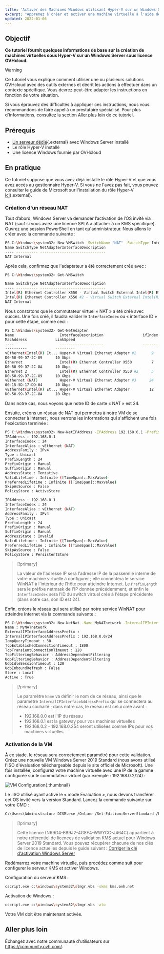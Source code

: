 ```yaml
---
title: 'Activer des Machines Windows utilisant Hyper-V sur un Windows Server sous licence OVHcloud'
excerpt: "Apprenez à créer et activer une machine virtuelle à l'aide de Hyper-V sur un serveur Windows sous licence OVHcloud"
updated: 2022-01-06
---
```


## Objectif

**Ce tutoriel fournit quelques informations de base sur la création de machines virtuelles sous Hyper-V sur un Windows Server sous licence OVHcloud.**

> [!warning]
> Ce tutoriel vous explique comment utiliser une ou plusieurs solutions OVHcloud avec des outils externes et décrit les actions à effectuer dans un contexte spécifique. Vous devrez peut-être adapter les instructions en fonction de votre situation.
>
> Si vous éprouvez des difficultés à appliquer ces instructions, nous vous recommandons de faire appel à un prestataire spécialisé. Pour plus d'informations, consultez la section [Aller plus loin](#gofurther) de ce tutoriel.
>

## Prérequis

- [Un serveur dédié](https://www.ovhcloud.com/fr-ca/bare-metal){.external} avec Windows Server installé
- Le rôle Hyper-V installé
- Une licence Windows fournie par OVHcloud

## En pratique

Ce tutoriel suppose que vous avez déjà installé le rôle Hyper-V et que vous avez accès au gestionnaire Hyper-V. Si vous ne l'avez pas fait, vous pouvez consulter le guide de Microsoft sur l'installation du rôle Hyper-V [ici](https://docs.microsoft.com/fr-ca/windows-server/virtualization/hyper-v/get-started/install-the-hyper-v-role-on-windows-server){.external}.

### Création d'un réseau NAT

Tout d’abord, Windows Server va demander l’activation de l’OS invité via NAT (sauf si vous aviez une licence SPLA à attacher à un KMS spécifique). Ouvrez une session PowerShell en tant qu'administrateur. Nous allons le créer avec la commande suivante :

```sh
PS C:\Windows\system32> New-VMSwitch -SwitchName "NAT" -SwitchType Internal
Name SwitchType NetAdapterInterfaceDescription
---- ---------- ------------------------------
NAT Internal
```

Après cela, confirmez que l'adaptateur a été correctement créé avec :

```sh
PS C:\Windows\system32> Get-VMSwitch

Name SwitchType NetAdapterInterfaceDescription
---- ---------- ------------------------------
Intel(R) Ethernet Controller X550 - Virtual Switch External Intel(R) Ethernet Controller X550
Intel(R) Ethernet Controller X550 #2 - Virtual Switch External Intel(R) Ethernet Controller X550 #2
NAT Internal
```

Nous constatons que le commutateur virtuel « NAT » a été créé avec succès. Une fois créé, il faudra valider le `InterfaceIndex` ou « interface ID » pour cette étape, comme ceci :

```sh
PS C:\Windows\system32> Get-NetAdapter
Name                     InterfaceDescription                  ifIndex Status
MacAddress             LinkSpeed
----                     --------------------                  ------- ------
----------             ---------
vEthernet(Intel(R) Et... Hyper-V Virtual Ethernet Adapter #2       9      Up 
D0-50-99-D7-2C-89      10 Gbps
Ethernet                 Intel(R) Ethernet Controller X550         7      Up 
D0-50-99-D7-2C-8A      10 Gbps
Ethernet 2               Intel(R) Ethernet Controller X550 #2      5      Up 
D0-50-99-D7-2C-89      10 Gbps
vEthernet (NAT)          Hyper-V Virtual Ethernet Adapter #3      24      Up 
00-15-5D-17-DD-04      10 Gbps
vEthernet(Intel(R) Et... Hyper-V Virtual Ethernet Adapter         12      Up 
D0-50-99-D7-2C-8A      10 Gbps
```

Dans notre cas, nous voyons que notre ID de carte « NAT » est 24.

Ensuite, créons un réseau de NAT qui permettra à notre VM de se connecter à Internet ; nous verrons les informations qui s'affichent une fois l'exécution terminée :

```sh
PS C:\Windows\system32> New-NetIPAddress -IPAddress 192.168.0.1 -PrefixLength 24 -InterfaceIndex 24
IPAddress : 192.168.0.1
InterfaceIndex : 24
InterfaceAlias : vEthernet (NAT)
AddressFamily : IPv4
Type : Unicast
PrefixLength : 24
PrefixOrigin : Manual
SuffixOrigin : Manual
AddressState : Tentative
ValidLifetime : Infinite ([TimeSpan]::MaxValue)
PreferredLifetime : Infinite ([TimeSpan]::MaxValue)
SkipAsSource : False
PolicyStore : ActiveStore

IPAddress : 192.168.0.1
InterfaceIndex : 24
InterfaceAlias : vEthernet (NAT)
AddressFamily : IPv4
Type : Unicast
PrefixLength : 24
PrefixOrigin : Manual
SuffixOrigin : Manual
AddressState : Invalid
ValidLifetime : Infinite ([TimeSpan]::MaxValue)
PreferredLifetime : Infinite ([TimeSpan]::MaxValue)
SkipAsSource : False
PolicyStore : PersistentStore
```

> [!primary]
> 
> La valeur de l'adresse IP sera l'adresse IP de la passerelle interne de votre machine virtuelle à configurer ; elle connectera le service WinNAT à l'intérieur de l'hôte pour atteindre Internet. Le `PrefixLength` sera le préfixe netmask de l'IP donnée précédemment, et enfin le `InterfaceIndex` sera l'ID du switch virtuel créé à l'étape précédente (dans notre cas, son ID est 24).
>

Enfin, créons le réseau qui sera utilisé par notre service WinNAT pour atteindre Internet via la commande suivante :

```sh
PS C:\Windows\system32> New-NetNat -Name MyNATnetwork -InternalIPInterfaceAddressPrefix 192.168.0.0/24
Name : MyNATnetwork
ExternalIPInterfaceAddressPrefix :
InternalIPInterfaceAddressPrefix : 192.168.0.0/24
IcmpQueryTimeout : 30
TcpEstablishedConnectionTimeout : 1800
TcpTransientConnectionTimeout : 120
TcpFilteringBehavior : AddressDependentFiltering
UdpFilteringBehavior : AddressDependentFiltering
UdpIdleSessionTimeout : 120
UdpInboundRefresh : False
Store : Local
Active : True
```

> [!primary]
> 
> Le paramètre `Name` va définir le nom de ce réseau, ainsi que le paramètre `InternalIPInterfaceAddressPrefix` qui se connectera au réseau souhaité ; dans notre cas, le réseau est celui créé avant :
>
> - 192.168.0.0 est l'IP du réseau
> - 192.168.0.1 est la gateway pour vos machines virtuelles
> - 192.168.0.2 - 192.168.0.254 seront utilisées comme IPs pour vos machines virtuelles
>

### Activation de la VM

À ce stade, le réseau sera correctement paramétré pour cette validation. Créez une nouvelle VM Windows Server 2019 Standard (nous avons utilisé l'ISO d'évaluation téléchargeable depuis le site officiel de Microsoft). Une fois installée, configurez votre machine virtuelle avec une IP de la gamme configurée sur le commutateur virtuel (par exemple : 192.168.0.2/24) :

![VM Configuration](images/vm-conf.png){.thumbnail}

Le .ISO utilisé ayant activé le « mode Evaluation », nous devons transférer cet OS invité vers la version Standard. Lancez la commande suivante sur votre CMD :

```sh
C:\Users\Administrator> DISM.exe /Online /Set-Edition:ServerStandard /ProductKey:N69G4-B89J2-4G8F4-WWYCCJ464C /AcceptEula
```

> [!primary]
> 
> Cette licence (N69G4-B89J2-4G8F4-WWYCC-J464C) appartient à notre référentiel de licences de validation KMS actuel pour Windows Server 2019 Standard. Vous pouvez récupérer chacune de nos clés de licence actuelles depuis le guide suivant : [Corriger la clé d'activation Windows Server](/pages/bare_metal_cloud/dedicated_servers/windows_key)
>

Redémarrez votre machine virtuelle, puis procédez comme suit pour configurer le serveur KMS et activer Windows.

Configuration du serveur KMS :

```sh
cscript.exe c:\windows\system32\slmgr.vbs -skms kms.ovh.net 
```

Activation de Windows :

```sh
cscript.exe c:\windows\system32\slmgr.vbs -ato
```

Votre VM doit être maintenant activée.

## Aller plus loin

Échangez avec notre communauté d'utilisateurs sur <https://community.ovh.com/>.
